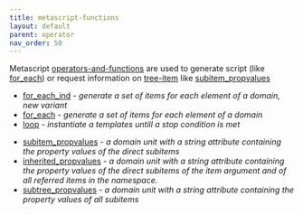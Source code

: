 ```yaml
---
title: metascript-functions
layout: default
parent: operator
nav_order: 50
---
```

Metascript [operators-and-functions](operators-and-functions) are used to generate script (like [for_each](for_each)) or request information on [tree-item](tree-item) like [subitem_propvalues](subitem_propvalues)

-   [for_each_ind](for_each_ind) - *generate a set of items for each element of a domain, new variant*
-   [for_each](for_each) - *generate a set of items for each element of a domain*
-   [loop](loop) - *instantiate a templates untill a stop condition is met*

<!-- -->

-   [subitem_propvalues](subitem_propvalues) - *a domain unit with a string attribute containing the property values of the direct subitems*
-   [inherited_propvalues](inherited_propvalues) - *a domain unit with a string attribute containing the property values of the direct subitems of the item argument and of all referred items in the namespace.*
-   [subtree_propvalues](subtree_propvalues) - *a domain unit with a string attribute containing the property values of all subitems*